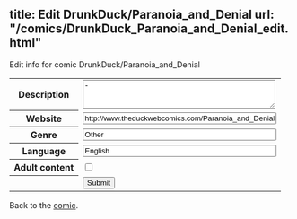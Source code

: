 title: Edit DrunkDuck/Paranoia_and_Denial
url: "/comics/DrunkDuck_Paranoia_and_Denial_edit.html"
---
Edit info for comic DrunkDuck/Paranoia_and_Denial

<form name="comic" action="http://gaepostmail.appspot.com/comic/" method="post">
<table class="comicinfo">
<tr>
<th>Description</th><td><textarea name="description" cols="40" rows="3">-</textarea></td>
</tr>
<tr>
<th>Website</th><td><input type="text" name="url" value="http://www.theduckwebcomics.com/Paranoia_and_Denial/" size="40"/></td>
</tr>
<tr>
<th>Genre</th><td><input type="text" name="genre" value="Other" size="40"/></td>
</tr>
<tr>
<th>Language</th><td><input type="text" name="language" value="English" size="40"/></td>
</tr>
<tr>
<th>Adult content</th><td><input type="checkbox" name="adult" value="adult" /></td>
</tr>
<tr>
<th></th><td>
<input type="hidden" name="comic" value="DrunkDuck_Paranoia_and_Denial" />
<input type="submit" name="submit" value="Submit" />
</td>
</tr>
</table>
</form>

Back to the [comic](DrunkDuck_Paranoia_and_Denial.html).
